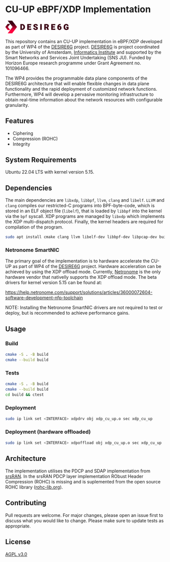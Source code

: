 # CU-UP eBPF/XDP Implementation

<img src="./docs/desire6g-logo.svg" width="200">

This repository contains an CU-UP implementation in eBPF/XDP developed as part of WP4 of the [DESIRE6G](https://desire6g.eu) project. [DESIRE6G](https://desire6g.eu) is project coordinated by the University of Amsterdam, [Informatics Institute](https://ivi.uva.nl) and supported by the Smart Networks and Services Joint Undertaking (SNS JU). Funded by Horizon Europe research programme under Grant Agreement no. 101096466.


The WP4 provides the programmable data plane components of the DESIRE6G architecture that will enable flexible changes in data plane functionality and the rapid deployment of customized network functions. Furthermore, WP4 will develop a pervasive monitoring infrastructure to obtain real-time information about the network resources with configurable granularity.

## Features

- Ciphering
- Compression (ROHC)
- Integrity

## System Requirements
Ubuntu 22.04 LTS with kernel version 5.15.

## Dependencies
The main dependencies are `libxdp`, `libbpf`, `llvm`, `clang` and
`libelf`. `LLVM` and `clang` compiles our restricted-C programs into BPF-byte-code, which is stored in an ELF object file (`libelf`), that is loaded by `libbpf` into the kernel via the `bpf` syscall. XDP programs are managed by `libxdp` which implements the XDP multi-dispatch protocol. Finally, the kernel headers are required for compilation of the program.

```sh
sudo apt install cmake clang llvm libelf-dev libbpf-dev libpcap-dev build-essential linux-headers-$(uname -r) linux-tools-common linux-tools-generic tcpdump
```

### Netronome SmartNIC
The primary goal of the implementation is to hardware accelerate the CU-UP as part of WP4 of the [DESIRE6G](https://desire6g.eu) project. Hardware acceleration can be achieved by using the XDP offload mode. Currently, [Netronome](https://www.netronome.com) is the only hardware vendor that nativelly supports the XDP offload mode. The beta drivers for kernel version 5.15 can be found at:

https://help.netronome.com/support/solutions/articles/36000072604-software-development-nfp-toolchain

NOTE: Installing the Netronome SmartNIC drivers are not required to test or deploy, but is recommended to achieve performance gains.

## Usage

### Build
```sh
cmake -S . -B build
cmake --build build
```

### Tests
```sh
cmake -S . -B build
cmake --build build
cd build && ctest
```

### Deployment
```sh
sudo ip link set <INTERFACE> xdpdrv obj xdp_cu_up.o sec xdp_cu_up
```

### Deployment (hardware offloaded)
```sh
sudo ip link set <INTERFACE> xdpoffload obj xdp_cu_up.o sec xdp_cu_up
```

## Architecture
The implementation utilises the PDCP and SDAP implementation from [srsRAN](https://github.com/srsran/srsRAN_Project). In the srsRAN PDCP layer implementation RObust Header Compression (ROHC) is missing and is suplemented from the open source ROHC library ([rohc-lib.org](https://rohc-lib.org)).

## Contributing

Pull requests are welcome. For major changes, please open an issue first to discuss what you would like to change. Please make sure to update tests as appropriate.

## License

[AGPL v3.0](https://github.com/srsran/srsRAN_Project/blob/main/LICENSE)